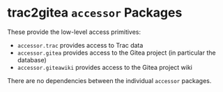 # trac2gitea `accessor` Packages

These provide the low-level access primitives:
* `accessor.trac` provides access to Trac data
* `accessor.gitea` provides access to the Gitea project (in particular the database)
* `accessor.giteawiki` provides access to the Gitea project wiki

There are no dependencies between the individual `accessor` packages.